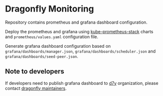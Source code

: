 # Dragonfly Monitoring

Repository contains prometheus and grafana dashboard configuration.

Deploy the prometheus and grafana using [kube-prometheus-stack](https://artifacthub.io/packages/helm/prometheus-community/kube-prometheus-stack)
charts and `prometheus/values.yaml` configuration file.

Generate grafana dashboard configuration
based on `grafana/dashboards/manager.json`, `grafana/dashboards/scheduler.json` and `grafana/dashboards/seed-peer.json`.

## Note to developers

If developers need to publish grafana dashboard to [d7y](https://grafana.com/orgs/d7y) organization,
please contact [dragonfly maintainers](https://github.com/dragonflyoss/Dragonfly2/blob/main/MAINTAINERS.md).
